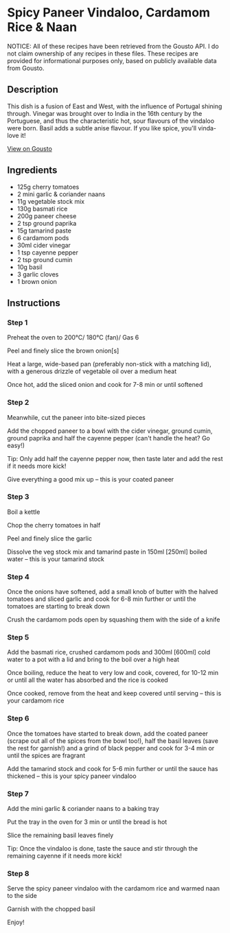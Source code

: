 # Spicy Paneer Vindaloo, Cardamom Rice & Naan

NOTICE: All of these recipes have been retrieved from the Gousto API. I do not claim ownership of any recipes in these files. These recipes are provided for informational purposes only, based on publicly available data from Gousto.

## Description

This dish is a fusion of East and West, with the influence of Portugal shining through. Vinegar was brought over to India in the 16th century by the Portuguese, and thus the characteristic hot, sour flavours of the vindaloo were born. Basil adds a subtle anise flavour. If you like spice, you'll vinda-love it!

[View on Gousto](https://www.gousto.co.uk/recipes/cookbook/spicy-paneer-vindaloo-cardamom-rice-naan)

## Ingredients

- 125g cherry tomatoes
- 2 mini garlic & coriander naans
- 11g vegetable stock mix
- 130g basmati rice
- 200g paneer cheese
- 2 tsp ground paprika
- 15g tamarind paste 
- 6 cardamom pods
- 30ml cider vinegar 
- 1 tsp cayenne pepper
- 2 tsp ground cumin
- 10g basil
- 3 garlic cloves
- 1 brown onion

## Instructions


### Step 1

Preheat the oven to 200°C/ 180°C (fan)/ Gas 6

Peel and finely slice the brown onion<span class="text-danger">[s]</span>

Heat a large, wide-based pan (preferably non-stick with a matching lid), with a generous drizzle of vegetable oil over a medium heat

Once hot, add the sliced onion and cook for 7-8 min or until softened


### Step 2

Meanwhile, cut the paneer into bite-sized pieces

Add the chopped paneer to a bowl with the cider vinegar, ground cumin, ground paprika and half the cayenne pepper (can't handle the heat? Go easy!)

Tip: Only add half the cayenne pepper now, then taste later and add the rest if it needs more kick!

Give everything a good mix up – this is your coated paneer


### Step 3

Boil a kettle

Chop the cherry tomatoes in half

Peel and finely slice the garlic

Dissolve the veg stock mix and tamarind paste in 150ml<span class="text-danger"> [250ml] </span>boiled water – this is your tamarind stock


### Step 4

Once the onions have softened, add a small knob of butter with the halved tomatoes and sliced garlic and cook for 6-8 min further or until the tomatoes are starting to break down

Crush the cardamom pods open by squashing them with the side of a knife


### Step 5

Add the basmati rice, crushed cardamom pods and 300ml<span class="text-danger"> [600ml] </span>cold water to a pot with a lid and bring to the boil over a high heat

Once boiling, reduce the heat to very low and cook, covered, for 10-12 min or until all the water has absorbed and the rice is cooked

Once cooked, remove from the heat and keep covered until serving – this is your cardamom rice


### Step 6

Once the tomatoes have started to break down, add the coated paneer (scrape out all of the spices from the bowl too!), half the basil leaves (save the rest for garnish!) and a grind of black pepper and cook for 3-4 min or until the spices are fragrant

Add the tamarind stock and cook for 5-6 min further or until the sauce has thickened – this is your spicy paneer vindaloo


### Step 7

Add the mini garlic & coriander naans to a baking tray

Put the tray in the oven for 3 min or until the bread is hot

Slice the remaining basil leaves finely

Tip: Once the vindaloo is done, taste the sauce and stir through the remaining cayenne if it needs more kick!

### Step 8

Serve the spicy paneer vindaloo with the cardamom rice and warmed naan to the side

Garnish with the chopped basil

Enjoy!

